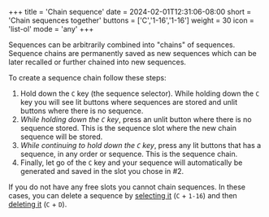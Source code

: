 +++
title = 'Chain sequence'
date = 2024-02-01T12:31:06-08:00
short = 'Chain sequences together'
buttons = ['C','1-16','1-16']
weight = 30
icon = 'list-ol'
mode = 'any'
+++


Sequences can be arbitrarily combined into "chains" of sequences. Sequence chains are permanently saved as new sequences which can be later recalled or further chained into new sequences.

To create a sequence chain follow these steps:

1. Hold down the `C` key (the sequence selector). While holding down the `C` key you will see lit buttons where sequences are stored and unlit buttons where there is no sequence.
2. *While holding down the `C` key*, press an unlit button where there is no sequence stored. This is the sequence slot where the new chain sequence will be stored.
3. *While continuing to hold down the `C` key*, press any lit buttons that has a sequence, in any order or sequence. This is the sequence chain.
4. Finally, let go of the `C` key and your sequence will automatically be generated and saved in the slot you chose in #2.

If you do not have any free slots you cannot chain sequences. In these cases, you can delete a sequence by [selecting it](#select-sequence) (`C` + `1-16`) and then [deleting it](#record-sequence) (`C` + `D`).